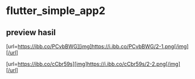 # flutter_simple_app2

## preview hasil

[url=https://ibb.co/PCvbBWG][img]https://i.ibb.co/PCvbBWG/2-1.png[/img][/url]

[url=https://ibb.co/cCbr59s][img]https://i.ibb.co/cCbr59s/2-2.png[/img][/url]